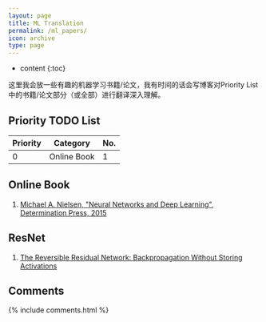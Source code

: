 ```yaml
---
layout: page
title: ML Translation
permalink: /ml_papers/
icon: archive
type: page
---
```


* content
{:toc}

这里我会放一些有趣的机器学习书籍/论文，我有时间的话会写博客对Priority List中的书籍/论文部分（或全部）进行翻译深入理解。

## Priority TODO List

| Priority | Category | No. |
|----------|----------|-----|
|0|Online Book|1|

## Online Book
1. [Michael A. Nielsen, "Neural Networks and Deep Learning", Determination Press, 2015](http://neuralnetworksanddeeplearning.com/)

## ResNet
1. [The Reversible Residual Network: Backpropagation Without Storing Activations](/mdres/papers/1707.04585.pdf)


## Comments

{% include comments.html %}
